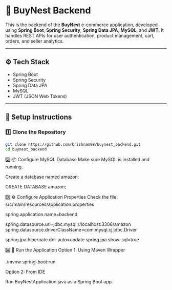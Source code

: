 # 🔧 BuyNest Backend

This is the backend of the **BuyNest** e-commerce application, developed using **Spring Boot**, **Spring Security**, **Spring Data JPA**, **MySQL**, and **JWT**. It handles REST APIs for user authentication, product management, cart, orders, and seller analytics.

---

## ⚙️ Tech Stack

- Spring Boot
- Spring Security
- Spring Data JPA
- MySQL
- JWT (JSON Web Tokens)

---

## 🚀 Setup Instructions

### 1️⃣ Clone the Repository

```bash
git clone https://github.com/krishnam98/buynest_backend.git
cd buynest_backend
```

2️⃣ 📦 Configure MySQL Database
Make sure MySQL is installed and running.

Create a database named amazon:

CREATE DATABASE amazon;

3️⃣ ⚙️ Configure Application Properties
Check the file:
src/main/resources/application.properties

spring.application.name=backend

spring.datasource.url=jdbc:mysql://localhost:3306/amazon
spring.datasource.driverClassName=com.mysql.cj.jdbc.Driver


spring.jpa.hibernate.ddl-auto=update
spring.jpa.show-sql=true
.

4️⃣ 🏃 Run the Application
Option 1: Using Maven Wrapper


./mvnw spring-boot:run

Option 2: From IDE

Run BuyNestApplication.java as a Spring Boot app.